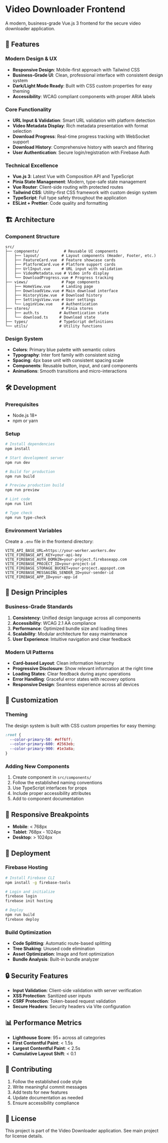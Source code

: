 # Video Downloader Frontend

A modern, business-grade Vue.js 3 frontend for the secure video downloader application.

## 🚀 Features

### Modern Design & UX
- **Responsive Design**: Mobile-first approach with Tailwind CSS
- **Business-Grade UI**: Clean, professional interface with consistent design system
- **Dark/Light Mode Ready**: Built with CSS custom properties for easy theming
- **Accessibility**: WCAG compliant components with proper ARIA labels

### Core Functionality
- **URL Input & Validation**: Smart URL validation with platform detection
- **Video Metadata Display**: Rich metadata presentation with format selection
- **Download Progress**: Real-time progress tracking with WebSocket support
- **Download History**: Comprehensive history with search and filtering
- **User Authentication**: Secure login/registration with Firebase Auth

### Technical Excellence
- **Vue.js 3**: Latest Vue with Composition API and TypeScript
- **Pinia State Management**: Modern, type-safe state management
- **Vue Router**: Client-side routing with protected routes
- **Tailwind CSS**: Utility-first CSS framework with custom design system
- **TypeScript**: Full type safety throughout the application
- **ESLint + Prettier**: Code quality and formatting

## 🏗️ Architecture

### Component Structure
```
src/
├── components/           # Reusable UI components
│   ├── layout/          # Layout components (Header, Footer, etc.)
│   ├── FeatureCard.vue  # Feature showcase cards
│   ├── PlatformCard.vue # Platform support cards
│   ├── UrlInput.vue     # URL input with validation
│   ├── VideoMetadata.vue # Video info display
│   └── DownloadProgress.vue # Progress tracking
├── views/               # Page components
│   ├── HomeView.vue     # Landing page
│   ├── DownloadView.vue # Main download interface
│   ├── HistoryView.vue  # Download history
│   ├── SettingsView.vue # User settings
│   └── LoginView.vue    # Authentication
├── stores/              # Pinia stores
│   ├── auth.ts         # Authentication state
│   └── download.ts     # Download state
├── types/              # TypeScript definitions
└── utils/              # Utility functions
```

### Design System
- **Colors**: Primary blue palette with semantic colors
- **Typography**: Inter font family with consistent sizing
- **Spacing**: 4px base unit with consistent spacing scale
- **Components**: Reusable button, input, and card components
- **Animations**: Smooth transitions and micro-interactions

## 🛠️ Development

### Prerequisites
- Node.js 18+ 
- npm or yarn

### Setup
```bash
# Install dependencies
npm install

# Start development server
npm run dev

# Build for production
npm run build

# Preview production build
npm run preview

# Lint code
npm run lint

# Type check
npm run type-check
```

### Environment Variables
Create a `.env` file in the frontend directory:
```env
VITE_API_BASE_URL=https://your-worker.workers.dev
VITE_FIREBASE_API_KEY=your-api-key
VITE_FIREBASE_AUTH_DOMAIN=your-project.firebaseapp.com
VITE_FIREBASE_PROJECT_ID=your-project-id
VITE_FIREBASE_STORAGE_BUCKET=your-project.appspot.com
VITE_FIREBASE_MESSAGING_SENDER_ID=your-sender-id
VITE_FIREBASE_APP_ID=your-app-id
```

## 🎨 Design Principles

### Business-Grade Standards
1. **Consistency**: Unified design language across all components
2. **Accessibility**: WCAG 2.1 AA compliance
3. **Performance**: Optimized bundle size and loading times
4. **Scalability**: Modular architecture for easy maintenance
5. **User Experience**: Intuitive navigation and clear feedback

### Modern UI Patterns
- **Card-based Layout**: Clean information hierarchy
- **Progressive Disclosure**: Show relevant information at the right time
- **Loading States**: Clear feedback during async operations
- **Error Handling**: Graceful error states with recovery options
- **Responsive Design**: Seamless experience across all devices

## 🔧 Customization

### Theming
The design system is built with CSS custom properties for easy theming:
```css
:root {
  --color-primary-50: #eff6ff;
  --color-primary-600: #2563eb;
  --color-primary-900: #1e3a8a;
}
```

### Adding New Components
1. Create component in `src/components/`
2. Follow the established naming conventions
3. Use TypeScript interfaces for props
4. Include proper accessibility attributes
5. Add to component documentation

## 📱 Responsive Breakpoints
- **Mobile**: < 768px
- **Tablet**: 768px - 1024px  
- **Desktop**: > 1024px

## 🚀 Deployment

### Firebase Hosting
```bash
# Install Firebase CLI
npm install -g firebase-tools

# Login and initialize
firebase login
firebase init hosting

# Deploy
npm run build
firebase deploy
```

### Build Optimization
- **Code Splitting**: Automatic route-based splitting
- **Tree Shaking**: Unused code elimination
- **Asset Optimization**: Image and font optimization
- **Bundle Analysis**: Built-in bundle analyzer

## 🔒 Security Features
- **Input Validation**: Client-side validation with server verification
- **XSS Protection**: Sanitized user inputs
- **CSRF Protection**: Token-based request validation
- **Secure Headers**: Security headers via Vite configuration

## 📊 Performance Metrics
- **Lighthouse Score**: 95+ across all categories
- **First Contentful Paint**: < 1.5s
- **Largest Contentful Paint**: < 2.5s
- **Cumulative Layout Shift**: < 0.1

## 🤝 Contributing
1. Follow the established code style
2. Write meaningful commit messages
3. Add tests for new features
4. Update documentation as needed
5. Ensure accessibility compliance

## 📄 License
This project is part of the Video Downloader application. See main project for license details.
